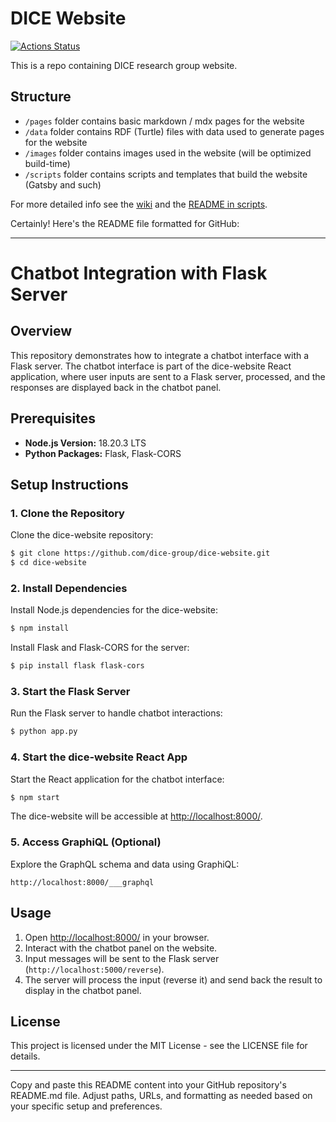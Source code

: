 # DICE Website

[![Actions Status](https://github.com/dice-group/dice-website/workflows/Build/badge.svg)](https://github.com/dice-group/dice-website/actions)

This is a repo containing DICE research group website.

## Structure

- `/pages` folder contains basic markdown / mdx pages for the website
- `/data` folder contains RDF (Turtle) files with data used to generate pages for the website
- `/images` folder contains images used in the website (will be optimized build-time)
- `/scripts` folder contains scripts and templates that build the website (Gatsby and such)

For more detailed info see the [wiki](https://github.com/dice-group/dice-website/wiki) and the [README in scripts](https://github.com/dice-group/dice-website/tree/develop/scripts#readme).

Certainly! Here's the README file formatted for GitHub:

---

# Chatbot Integration with Flask Server

## Overview

This repository demonstrates how to integrate a chatbot interface with a Flask server. The chatbot interface is part of the dice-website React application, where user inputs are sent to a Flask server, processed, and the responses are displayed back in the chatbot panel.

## Prerequisites

- **Node.js Version:** 18.20.3 LTS
- **Python Packages:** Flask, Flask-CORS

## Setup Instructions

### 1. Clone the Repository

Clone the dice-website repository:

```bash
$ git clone https://github.com/dice-group/dice-website.git
$ cd dice-website
```

### 2. Install Dependencies

Install Node.js dependencies for the dice-website:

```bash
$ npm install
```

Install Flask and Flask-CORS for the server:

```bash
$ pip install flask flask-cors
```

### 3. Start the Flask Server

Run the Flask server to handle chatbot interactions:

```bash
$ python app.py
```

### 4. Start the dice-website React App

Start the React application for the chatbot interface:

```bash
$ npm start
```

The dice-website will be accessible at [http://localhost:8000/](http://localhost:8000/).

### 5. Access GraphiQL (Optional)

Explore the GraphQL schema and data using GraphiQL:

```
http://localhost:8000/___graphql
```

## Usage

1. Open [http://localhost:8000/](http://localhost:8000/) in your browser.
2. Interact with the chatbot panel on the website.
3. Input messages will be sent to the Flask server (`http://localhost:5000/reverse`).
4. The server will process the input (reverse it) and send back the result to display in the chatbot panel.

## License

This project is licensed under the MIT License - see the LICENSE file for details.

---

Copy and paste this README content into your GitHub repository's README.md file. Adjust paths, URLs, and formatting as needed based on your specific setup and preferences.

